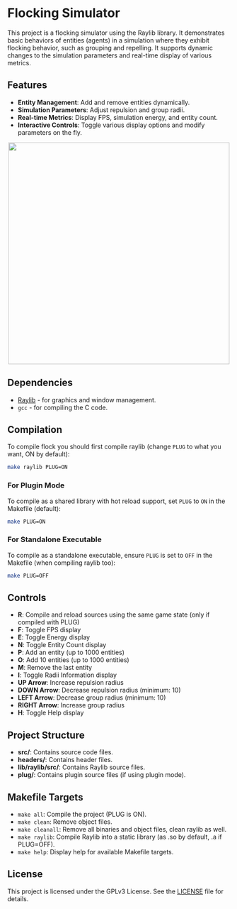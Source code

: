 # Flocking Simulator

This project is a flocking simulator using the Raylib library. It demonstrates basic behaviors of entities (agents) in a simulation where they exhibit flocking behavior, such as grouping and repelling. It supports dynamic changes to the simulation parameters and real-time display of various metrics.

## Features

- **Entity Management**: Add and remove entities dynamically.
- **Simulation Parameters**: Adjust repulsion and group radii.
- **Real-time Metrics**: Display FPS, simulation energy, and entity count.
- **Interactive Controls**: Toggle various display options and modify parameters on the fly.

<p align="center">
<img src="https://github.com/user-attachments/assets/8f4703c3-a493-467d-89a3-36c3388d9ba7" width="500" height="500">
</p>

## Dependencies

- [Raylib](https://www.raylib.com/) - for graphics and window management.
- `gcc` - for compiling the C code.

## Compilation

To compile flock you should first compile raylib (change `PLUG` to what you want, ON by default):
```sh
make raylib PLUG=ON
```

### For Plugin Mode

To compile as a shared library with hot reload support, set `PLUG` to `ON` in the Makefile (default):

```sh
make PLUG=ON
```

### For Standalone Executable

To compile as a standalone executable, ensure `PLUG` is set to `OFF` in the Makefile (when compiling raylib too):

```sh
make PLUG=OFF
```

## Controls

- **R**: Compile and reload sources using the same game state (only if compiled with PLUG)
- **F**: Toggle FPS display
- **E**: Toggle Energy display
- **N**: Toggle Entity Count display
- **P**: Add an entity (up to 1000 entities)
- **O**: Add 10 entities (up to 1000 entities)
- **M**: Remove the last entity
- **I**: Toggle Radii Information display
- **UP Arrow**: Increase repulsion radius
- **DOWN Arrow**: Decrease repulsion radius (minimum: 10)
- **LEFT Arrow**: Decrease group radius (minimum: 10)
- **RIGHT Arrow**: Increase group radius
- **H**: Toggle Help display

## Project Structure

- **src/**: Contains source code files.
- **headers/**: Contains header files.
- **lib/raylib/src/**: Contains Raylib source files.
- **plug/**: Contains plugin source files (if using plugin mode).

## Makefile Targets

- `make all`: Compile the project (PLUG is ON).
- `make clean`: Remove object files.
- `make cleanall`: Remove all binaries and object files, clean raylib as well.
- `make raylib`: Compile Raylib into a static library (as .so by default, .a if PLUG=OFF).
- `make help`: Display help for available Makefile targets.

## License

This project is licensed under the GPLv3 License. See the [LICENSE](LICENSE) file for details.
